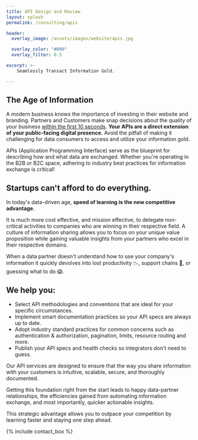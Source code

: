 ```yaml
---
title: API Design and Review
layout: splash
permalink: /consulting/apis

header:
  overlay_image: /assets/images/website/apis.jpg

  overlay_color: "#000"
  overlay_filter: 0.5

excerpt: >-
    Seamlessly Transact Information Gold. 

---
```


## The Age of Information

A modern business knows the importance of investing in their website and branding. Partners and Customers make snap decisions about the quality of your business [within the first 10 seconds](https://www.nngroup.com/articles/how-long-do-users-stay-on-web-pages/). **Your APIs are a direct extension of your public-facing digital presence.** Avoid the pitfall of making it challenging for data consumers to access and utilize your information gold.

APIs (Application Programming Interface) serve as the blueprint for describing how and what data are exchanged. Whether you're operating in the B2B or B2C space, adhering to industry best practices for information exchange is critical! 

## Startups can't afford to do everything.

In today's data-driven age, **speed of learning is the new competitive advantage**. 

It is much more cost effective, and mission effective, to delegate non-critical activities to companies who are winning in their respective field. A culture of information sharing allows you to focus on your unique value proposition while gaining valuable insights from your partners who excel in their respective domains.

When a data partner doesn't understand how to use your company's information it quickly devolves into lost productivity 📉, support chains 📧, or guessing what to do 😱.

## We help you:

- Select API methodologies and conventions that are ideal for your specific circumstances.
- Implement smart documentation practices so your API specs are always up to date. 
- Adopt industry standard practices for common concerns such as authentication & authorization, pagination, limits, resource routing and more.
- Publish your API specs and health checks so integrators don't need to guess.

Our API services are designed to ensure that the way you share information with your customers is intuitive, scalable, secure, and thoroughly documented. 

Getting this foundation right from the start leads to happy data-partner relationships, the efficiencies gained from automating information exchange, and most importantly, quicker actionable insights. 

This strategic advantage allows you to outpace your competition by learning faster and staying one step ahead.

{% include contact_box %}